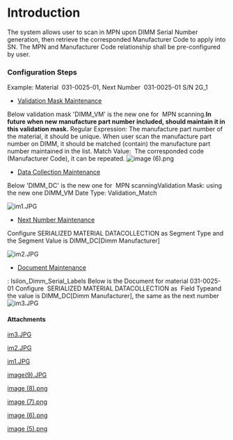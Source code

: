 # Introduction

The system allows user to scan in 
MPN
upon DIMM Serial Number generation, then retrieve the corresponded Manufacturer Code to apply into SN. The MPN
and Manufacturer Code relationship shall be pre-configured
by user.

### Configuration Steps


Example: Material 
031-0025-01, Next Number 
031-0025-01 S/N 2G_1


- [Validation Mask Maintenance](/iFactory-JGP-MES/iFactory-JGP-MES-Home/iFactory-JGP-MS/CONTENT/General-Production/Validation-Mask.md)



Below validation mask 'DIMM_VM' is the new one for 
MPN
scanning.**In future when new manufacture part number included, should maintain it in this validation mask.** Regular Expression: The manufacture part number of the material, it should be unique.
When user scan the manufacture part number on DIMM, it should be matched (contain) the manufacture part number maintained in the list.
Match Value: 
The corresponded code (Manufacturer Code), it can be repeated.
![image (6).png](/.attachments/29918726.png)





- [Data Collection Maintenance](/iFactory-JGP-MES/iFactory-JGP-MES-Home/iFactory-JGP-MS/CONTENT/Data-Collect/Data-Collection.md)



Below 'DIMM_DC' is the new one for 
MPN
scanningValidation Mask: using the new one DIMM_VM
Date Type: Validation_Match

![im1.JPG](/.attachments/29918722.jpg)





- [Next Number Maintenance](/iFactory-JGP-MES/iFactory-JGP-MES-Home/iFactory-JGP-MS/CONTENT/Next-Number.md)



Configure SERIALIZED MATERIAL DATACOLLECTION as Segment Type and the Segment Value is DIMM_DC[Dimm Manufacturer]

![im2.JPG](/.attachments/29918721.jpg)





- [Document Maintenance](/iFactory-JGP-MES/iFactory-JGP-MES-Home/iFactory-JGP-MS/CONTENT/General-Production/Printing/Document-Generation.md)

: Isilon_Dimm_Serial_Labels
Below is the Document for material 031-0025-01
Configure 
SERIALIZED MATERIAL DATACOLLECTION as 
Field Typeand the value is DIMM_DC[Dimm Manufacturer], the same as the next number
![im3.JPG](/.attachments/29918720.jpg)




#### Attachments

[im3.JPG](/.attachments/29918720.jpg)
[im2.JPG](/.attachments/29918721.jpg)
[im1.JPG](/.attachments/29918722.jpg)
[image(9).JPG](/.attachments/29918723.jpg)
[image (8).png](/.attachments/29918724.png)
[image (7).png](/.attachments/29918725.png)
[image (6).png](/.attachments/29918726.png)
[image (5).png](/.attachments/29918727.png)
